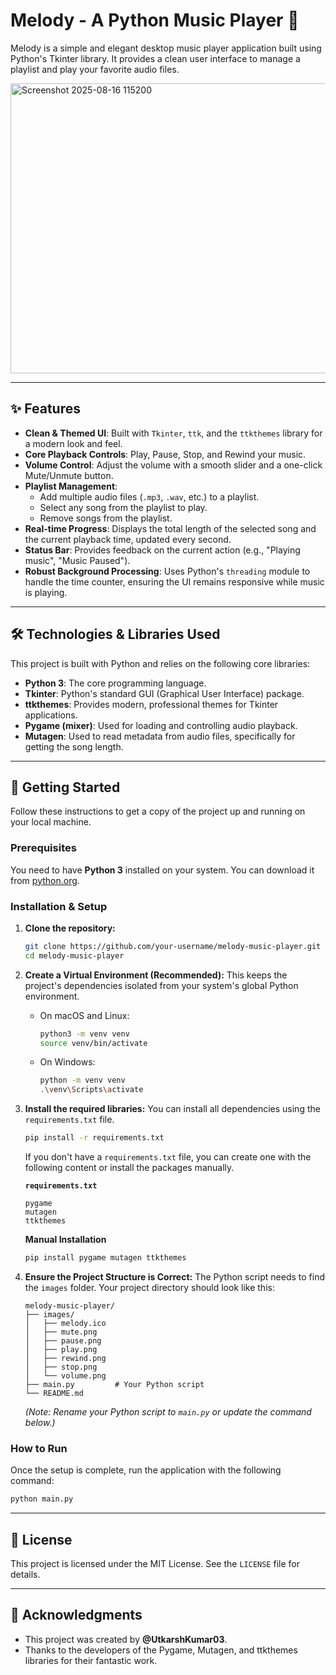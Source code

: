 # Melody - A Python Music Player 🎵

Melody is a simple and elegant desktop music player application built using Python's Tkinter library. It provides a clean user interface to manage a playlist and play your favorite audio files.

<img width="921" height="464" alt="Screenshot 2025-08-16 115200" src="https://github.com/user-attachments/assets/28e59228-7e87-44d5-bb69-4d7bad0193f8" />


-----

## ✨ Features

  * **Clean & Themed UI**: Built with `Tkinter`, `ttk`, and the `ttkthemes` library for a modern look and feel.
  * **Core Playback Controls**: Play, Pause, Stop, and Rewind your music.
  * **Volume Control**: Adjust the volume with a smooth slider and a one-click Mute/Unmute button.
  * **Playlist Management**:
      * Add multiple audio files (`.mp3`, `.wav`, etc.) to a playlist.
      * Select any song from the playlist to play.
      * Remove songs from the playlist.
  * **Real-time Progress**: Displays the total length of the selected song and the current playback time, updated every second.
  * **Status Bar**: Provides feedback on the current action (e.g., "Playing music", "Music Paused").
  * **Robust Background Processing**: Uses Python's `threading` module to handle the time counter, ensuring the UI remains responsive while music is playing.

-----

## 🛠️ Technologies & Libraries Used

This project is built with Python and relies on the following core libraries:

  * **Python 3**: The core programming language.
  * **Tkinter**: Python's standard GUI (Graphical User Interface) package.
  * **ttkthemes**: Provides modern, professional themes for Tkinter applications.
  * **Pygame (mixer)**: Used for loading and controlling audio playback.
  * **Mutagen**: Used to read metadata from audio files, specifically for getting the song length.

-----

## 🚀 Getting Started

Follow these instructions to get a copy of the project up and running on your local machine.

### Prerequisites

You need to have **Python 3** installed on your system. You can download it from [python.org](https://www.python.org/downloads/).

### Installation & Setup

1.  **Clone the repository:**

    ```bash
    git clone https://github.com/your-username/melody-music-player.git
    cd melody-music-player
    ```

2.  **Create a Virtual Environment (Recommended):**
    This keeps the project's dependencies isolated from your system's global Python environment.

      * On macOS and Linux:
        ```bash
        python3 -m venv venv
        source venv/bin/activate
        ```
      * On Windows:
        ```bash
        python -m venv venv
        .\venv\Scripts\activate
        ```

3.  **Install the required libraries:**
    You can install all dependencies using the `requirements.txt` file.

    ```bash
    pip install -r requirements.txt
    ```

    If you don't have a `requirements.txt` file, you can create one with the following content or install the packages manually.

    **`requirements.txt`**

    ```
    pygame
    mutagen
    ttkthemes
    ```

    **Manual Installation**

    ```bash
    pip install pygame mutagen ttkthemes
    ```

4.  **Ensure the Project Structure is Correct:**
    The Python script needs to find the `images` folder. Your project directory should look like this:

    ```
    melody-music-player/
    ├── images/
    │   ├── melody.ico
    │   ├── mute.png
    │   ├── pause.png
    │   ├── play.png
    │   ├── rewind.png
    │   ├── stop.png
    │   └── volume.png
    ├── main.py         # Your Python script
    └── README.md
    ```

    *(Note: Rename your Python script to `main.py` or update the command below.)*

### How to Run

Once the setup is complete, run the application with the following command:

```bash
python main.py
```

-----

## 📄 License

This project is licensed under the MIT License. See the `LICENSE` file for details.

-----

## 🙏 Acknowledgments

  * This project was created by **@UtkarshKumar03**.
  * Thanks to the developers of the Pygame, Mutagen, and ttkthemes libraries for their fantastic work.
